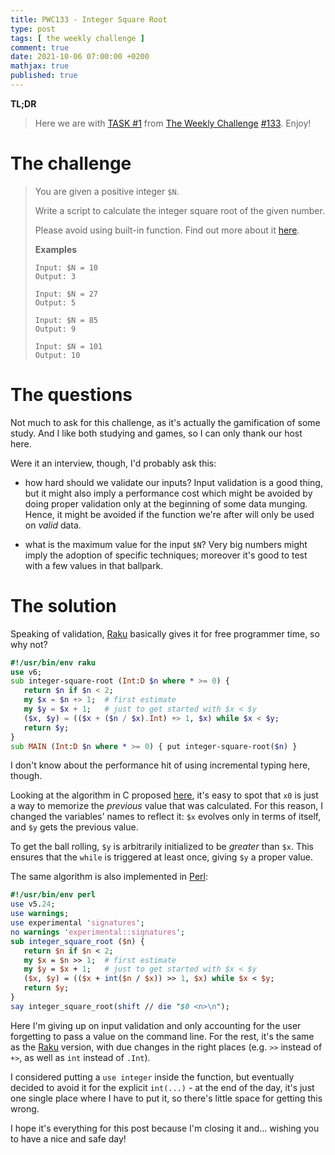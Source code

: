 ```yaml
---
title: PWC133 - Integer Square Root
type: post
tags: [ the weekly challenge ]
comment: true
date: 2021-10-06 07:00:00 +0200
mathjax: true
published: true
---
```


**TL;DR**

> Here we are with [TASK #1][] from [The Weekly Challenge][]
> [#133][]. Enjoy!

# The challenge

> You are given a positive integer `$N`.
> 
> Write a script to calculate the integer square root of the given
> number.
> 
> Please avoid using built-in function. Find out more about it [here][].
>
> **Examples**
>
>     Input: $N = 10
>     Output: 3
>     
>     Input: $N = 27
>     Output: 5
>     
>     Input: $N = 85
>     Output: 9
>     
>     Input: $N = 101
>     Output: 10

# The questions

Not much to ask for this challenge, as it's actually the gamification of
some study. And I like both studying and games, so I can only thank our
host here.

Were it an interview, though, I'd probably ask this:

- how hard should we validate our inputs? Input validation is a good
  thing, but it might also imply a performance cost which might be
  avoided by doing proper validation only at the beginning of some data
  munging. Hence, it might be avoided if the function we're after will
  only be used on *valid* data.

- what is the maximum value for the input `$N`? Very big numbers might
  imply the adoption of specific techniques; moreover it's good to test
  with a few values in that ballpark.

# The solution

Speaking of validation, [Raku][] basically gives it for free programmer
time, so why not?

```raku
#!/usr/bin/env raku
use v6;
sub integer-square-root (Int:D $n where * >= 0) {
   return $n if $n < 2;
   my $x = $n +> 1;  # first estimate
   my $y = $x + 1;   # just to get started with $x < $y
   ($x, $y) = (($x + ($n / $x).Int) +> 1, $x) while $x < $y;
   return $y;
}
sub MAIN (Int:D $n where * >= 0) { put integer-square-root($n) }
```

I don't know about the performance hit of using incremental typing here,
though.

Looking at the algorithm in C proposed [here][], it's easy to spot that
`x0` is just a way to memorize the *previous* value that was calculated.
For this reason, I changed the variables' names to reflect it: `$x`
evolves only in terms of itself, and `$y` gets the previous value.

To get the ball rolling, `$y` is arbitrarily initialized to be *greater*
than `$x`. This ensures that the `while` is triggered at least once,
giving `$y` a proper value.

The same algorithm is also implemented in [Perl][]:

```perl
#!/usr/bin/env perl
use v5.24;
use warnings;
use experimental 'signatures';
no warnings 'experimental::signatures';
sub integer_square_root ($n) {
   return $n if $n < 2;
   my $x = $n >> 1;  # first estimate
   my $y = $x + 1;   # just to get started with $x < $y
   ($x, $y) = (($x + int($n / $x)) >> 1, $x) while $x < $y;
   return $y;
}
say integer_square_root(shift // die "$0 <n>\n");
```

Here I'm giving up on input validation and only accounting for the user
forgetting to pass a value on the command line. For the rest, it's the
same as the [Raku][] version, with due changes in the right places (e.g.
`>>` instead of `+>`, as well as `int` instead of `.Int`).

I considered putting a `use integer` inside the function, but eventually
decided to avoid it for the explicit `int(...)` - at the end of the day,
it's just one single place where I have to put it, so there's little
space for getting this wrong.

I hope it's everything for this post because I'm closing it and...
wishing you to have a nice and safe day!

[The Weekly Challenge]: https://theweeklychallenge.org/
[#133]: https://theweeklychallenge.org/blog/perl-weekly-challenge-133/
[TASK #1]: https://theweeklychallenge.org/blog/perl-weekly-challenge-133/#TASK1
[Perl]: https://www.perl.org/
[Raku]: https://raku.org/
[here]: https://en.wikipedia.org/wiki/Integer_square_root
